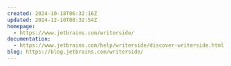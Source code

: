 ```yaml
---
created: 2024-10-18T06:32:16Z
updated: 2024-12-10T08:32:54Z
homepage:
  - https://www.jetbrains.com/writerside/
documentation:
  - https://www.jetbrains.com/help/writerside/discover-writerside.html
blog: https://blog.jetbrains.com/writerside/
---
```

